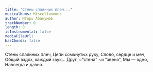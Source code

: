 ```yaml
---
title: "Стены спаянных плеч..."
musicalbums: Miscellaneous
author: Игорь Абакумов
trackNumber: 0
length: 0
isInstrumental: false
mediaFileUrl: 
hasChords: false
---
```


Стены спаянных плеч,
Цепи сомкнутых руку,
Слово, сердце и меч,
Общий вздох, каждый звук...
Друг,
~"стена"
~и "звено",
Мы — одно,
Навсегда и давно.

